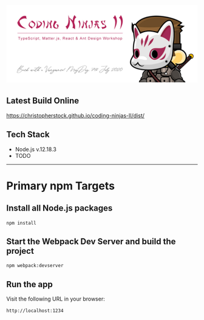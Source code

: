# ![Coding Ninjas II - Back with a Vengeance](https://github.com/christopherstock/coding-ninjas-II/raw/master/dist/res/image/promo/badge.jpg)

## Latest Build Online
https://christopherstock.github.io/coding-ninjas-II/dist/

## Tech Stack
- Node.js v.12.18.3
- TODO

---

# Primary npm Targets

## Install all Node.js packages
```
npm install
```

## Start the Webpack Dev Server and build the project
```
npm webpack:devserver
```

## Run the app
Visit the following URL in your browser:
```
http://localhost:1234
```
